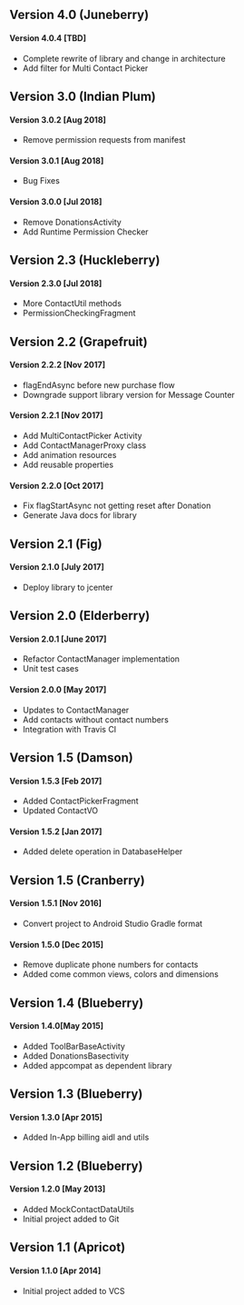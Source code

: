 ## Version 4.0 (Juneberry)
#### Version 4.0.4 [TBD]
 - Complete rewrite of library and change in architecture
 - Add filter for Multi Contact Picker

## Version 3.0 (Indian Plum)
#### Version 3.0.2 [Aug 2018]
 - Remove permission requests from manifest
 
#### Version 3.0.1 [Aug 2018]
 - Bug Fixes
 
#### Version 3.0.0 [Jul 2018]
 - Remove DonationsActivity
 - Add Runtime Permission Checker
 
## Version 2.3 (Huckleberry)
#### Version 2.3.0 [Jul 2018]
 - More ContactUtil methods
 - PermissionCheckingFragment

## Version 2.2 (Grapefruit)
#### Version 2.2.2 [Nov 2017]
 - flagEndAsync before new purchase flow
 - Downgrade support library version for Message Counter
 
#### Version 2.2.1 [Nov 2017]
 - Add MultiContactPicker Activity
 - Add ContactManagerProxy class
 - Add animation resources
 - Add reusable properties
 
#### Version 2.2.0 [Oct 2017]
 - Fix flagStartAsync not getting reset after Donation
 - Generate Java docs for library 
 
## Version 2.1 (Fig)
#### Version 2.1.0 [July 2017]
 - Deploy library to jcenter

## Version 2.0 (Elderberry)
#### Version 2.0.1 [June 2017]
- Refactor ContactManager implementation
- Unit test cases

#### Version 2.0.0 [May 2017]
- Updates to ContactManager
- Add contacts without contact numbers
- Integration with Travis CI

## Version 1.5 (Damson)
#### Version 1.5.3 [Feb 2017]
- Added ContactPickerFragment
- Updated ContactVO

#### Version 1.5.2 [Jan 2017]
- Added delete operation in DatabaseHelper  

## Version 1.5 (Cranberry)
#### Version 1.5.1 [Nov 2016]
- Convert project to Android Studio Gradle format  

#### Version 1.5.0 [Dec 2015]
- Remove duplicate phone numbers for contacts  
- Added come common views, colors and dimensions

## Version 1.4 (Blueberry)
#### Version 1.4.0[May 2015]
- Added ToolBarBaseActivity  
- Added DonationsBasectivity  
- Added appcompat as dependent library  

## Version 1.3 (Blueberry)
#### Version 1.3.0 [Apr 2015]
- Added In-App billing aidl and utils  

## Version 1.2 (Blueberry)
#### Version 1.2.0 [May 2013]
- Added MockContactDataUtils  
- Initial project added to Git

## Version 1.1 (Apricot)
#### Version 1.1.0 [Apr 2014]
- Initial project added to VCS
